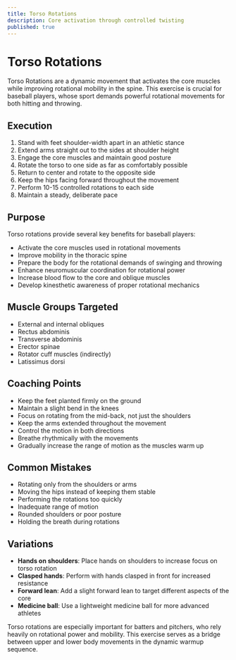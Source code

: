 ```yaml
---
title: Torso Rotations
description: Core activation through controlled twisting
published: true
---
```


# Torso Rotations

Torso Rotations are a dynamic movement that activates the core muscles while improving rotational mobility in the spine. This exercise is crucial for baseball players, whose sport demands powerful rotational movements for both hitting and throwing.

## Execution

1. Stand with feet shoulder-width apart in an athletic stance
2. Extend arms straight out to the sides at shoulder height
3. Engage the core muscles and maintain good posture
4. Rotate the torso to one side as far as comfortably possible
5. Return to center and rotate to the opposite side
6. Keep the hips facing forward throughout the movement
7. Perform 10-15 controlled rotations to each side
8. Maintain a steady, deliberate pace

## Purpose

Torso rotations provide several key benefits for baseball players:

- Activate the core muscles used in rotational movements
- Improve mobility in the thoracic spine
- Prepare the body for the rotational demands of swinging and throwing
- Enhance neuromuscular coordination for rotational power
- Increase blood flow to the core and oblique muscles
- Develop kinesthetic awareness of proper rotational mechanics

## Muscle Groups Targeted

- External and internal obliques
- Rectus abdominis
- Transverse abdominis
- Erector spinae
- Rotator cuff muscles (indirectly)
- Latissimus dorsi

## Coaching Points

- Keep the feet planted firmly on the ground
- Maintain a slight bend in the knees
- Focus on rotating from the mid-back, not just the shoulders
- Keep the arms extended throughout the movement
- Control the motion in both directions
- Breathe rhythmically with the movements
- Gradually increase the range of motion as the muscles warm up

## Common Mistakes

- Rotating only from the shoulders or arms
- Moving the hips instead of keeping them stable
- Performing the rotations too quickly
- Inadequate range of motion
- Rounded shoulders or poor posture
- Holding the breath during rotations

## Variations

- **Hands on shoulders**: Place hands on shoulders to increase focus on torso rotation
- **Clasped hands**: Perform with hands clasped in front for increased resistance
- **Forward lean**: Add a slight forward lean to target different aspects of the core
- **Medicine ball**: Use a lightweight medicine ball for more advanced athletes

Torso rotations are especially important for batters and pitchers, who rely heavily on rotational power and mobility. This exercise serves as a bridge between upper and lower body movements in the dynamic warmup sequence.
